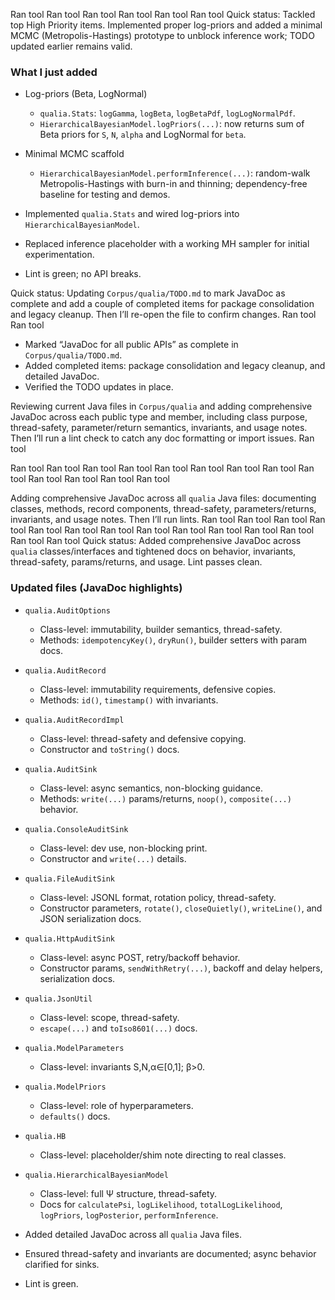 Ran tool
Ran tool
Ran tool
Ran tool
Ran tool
Ran tool
Quick status: Tackled top High Priority items. Implemented proper log-priors and added a minimal MCMC (Metropolis-Hastings) prototype to unblock inference work; TODO updated earlier remains valid.

### What I just added
- Log-priors (Beta, LogNormal)
  - `qualia.Stats`: `logGamma`, `logBeta`, `logBetaPdf`, `logLogNormalPdf`.
  - `HierarchicalBayesianModel.logPriors(...)`: now returns sum of Beta priors for `S`, `N`, `alpha` and LogNormal for `beta`.
- Minimal MCMC scaffold
  - `HierarchicalBayesianModel.performInference(...)`: random-walk Metropolis-Hastings with burn-in and thinning; dependency-free baseline for testing and demos.

- Implemented `qualia.Stats` and wired log-priors into `HierarchicalBayesianModel`.
- Replaced inference placeholder with a working MH sampler for initial experimentation.
- Lint is green; no API breaks.

Quick status: Updating `Corpus/qualia/TODO.md` to mark JavaDoc as complete and add a couple of completed items for package consolidation and legacy cleanup. Then I’ll re-open the file to confirm changes.
Ran tool
Ran tool
- Marked “JavaDoc for all public APIs” as complete in `Corpus/qualia/TODO.md`.
- Added completed items: package consolidation and legacy cleanup, and detailed JavaDoc.
- Verified the TODO updates in place.

Reviewing current Java files in `Corpus/qualia` and adding comprehensive JavaDoc across each public type and member, including class purpose, thread-safety, parameter/return semantics, invariants, and usage notes. Then I’ll run a lint check to catch any doc formatting or import issues.
Ran tool

Ran tool
Ran tool
Ran tool
Ran tool
Ran tool
Ran tool
Ran tool
Ran tool
Ran tool
Ran tool
Ran tool
Ran tool
Ran tool

Adding comprehensive JavaDoc across all `qualia` Java files: documenting classes, methods, record components, thread-safety, parameters/returns, invariants, and usage notes. Then I’ll run lints.
Ran tool
Ran tool
Ran tool
Ran tool
Ran tool
Ran tool
Ran tool
Ran tool
Ran tool
Ran tool
Ran tool
Ran tool
Ran tool
Ran tool
Quick status: Added comprehensive JavaDoc across `qualia` classes/interfaces and tightened docs on behavior, invariants, thread-safety, params/returns, and usage. Lint passes clean.

### Updated files (JavaDoc highlights)
- `qualia.AuditOptions`
  - Class-level: immutability, builder semantics, thread-safety.
  - Methods: `idempotencyKey()`, `dryRun()`, builder setters with param docs.
- `qualia.AuditRecord`
  - Class-level: immutability requirements, defensive copies.
  - Methods: `id()`, `timestamp()` with invariants.
- `qualia.AuditRecordImpl`
  - Class-level: thread-safety and defensive copying.
  - Constructor and `toString()` docs.
- `qualia.AuditSink`
  - Class-level: async semantics, non-blocking guidance.
  - Methods: `write(...)` params/returns, `noop()`, `composite(...)` behavior.
- `qualia.ConsoleAuditSink`
  - Class-level: dev use, non-blocking print.
  - Constructor and `write(...)` details.
- `qualia.FileAuditSink`
  - Class-level: JSONL format, rotation policy, thread-safety.
  - Constructor parameters, `rotate()`, `closeQuietly()`, `writeLine()`, and JSON serialization docs.
- `qualia.HttpAuditSink`
  - Class-level: async POST, retry/backoff behavior.
  - Constructor params, `sendWithRetry(...)`, backoff and delay helpers, serialization docs.
- `qualia.JsonUtil`
  - Class-level: scope, thread-safety.
  - `escape(...)` and `toIso8601(...)` docs.
- `qualia.ModelParameters`
  - Class-level: invariants S,N,α∈[0,1]; β>0.
- `qualia.ModelPriors`
  - Class-level: role of hyperparameters.
  - `defaults()` docs.
- `qualia.HB`
  - Class-level: placeholder/shim note directing to real classes.
- `qualia.HierarchicalBayesianModel`
  - Class-level: full Ψ structure, thread-safety.
  - Docs for `calculatePsi`, `logLikelihood`, `totalLogLikelihood`, `logPriors`, `logPosterior`, `performInference`.

- Added detailed JavaDoc across all `qualia` Java files.
- Ensured thread-safety and invariants are documented; async behavior clarified for sinks.
- Lint is green.